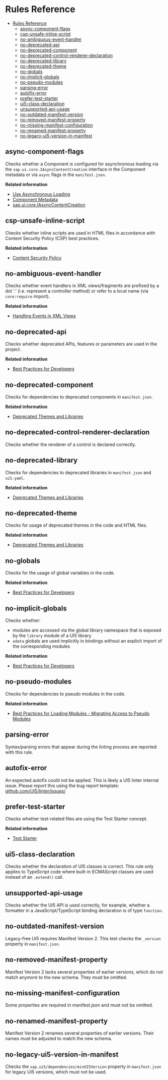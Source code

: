 # Rules Reference

- [Rules Reference](#rules-reference)
	- [async-component-flags](#async-component-flags)
	- [csp-unsafe-inline-script](#csp-unsafe-inline-script)
	- [no-ambiguous-event-handler](#no-ambiguous-event-handler)
	- [no-deprecated-api](#no-deprecated-api)
	- [no-deprecated-component](#no-deprecated-component)
	- [no-deprecated-control-renderer-declaration](#no-deprecated-control-renderer-declaration)
	- [no-deprecated-library](#no-deprecated-library)
	- [no-deprecated-theme](#no-deprecated-theme)
	- [no-globals](#no-globals)
	- [no-implicit-globals](#no-implicit-globals)
	- [no-pseudo-modules](#no-pseudo-modules)
	- [parsing-error](#parsing-error)
	- [autofix-error](#autofix-error)
	- [prefer-test-starter](#prefer-test-starter)
	- [ui5-class-declaration](#ui5-class-declaration)
	- [unsupported-api-usage](#unsupported-api-usage)
	- [no-outdated-manifest-version](#no-outdated-manifest-version)
	- [no-removed-manifest-property](#no-removed-manifest-property)
	- [no-missing-manifest-configuration](#no-missing-manifest-configuration)
	- [no-renamed-manifest-property](#no-renamed-manifest-property)
	- [no-legacy-ui5-version-in-manifest](#no-legacy-ui5-version-in-manifest)

## async-component-flags

Checks whether a Component is configured for asynchronous loading via the `sap.ui.core.IAsyncContentCreation` interface in the Component metadata or via `async` flags in the `manifest.json`.

**Related information**
- [Use Asynchronous Loading](https://ui5.sap.com/#/topic/676b636446c94eada183b1218a824717)
- [Component Metadata](https://ui5.sap.com/#/topic/0187ea5e2eff4166b0453b9dcc8fc64f)
- [sap.ui.core.IAsyncContentCreation](https://ui5.sap.com/1.136/#/api/sap.ui.core.IAsyncContentCreation)

## csp-unsafe-inline-script

Checks whether inline scripts are used in HTML files in accordance with Content Security Policy (CSP) best practices.

**Related information**
- [Content Security Policy](https://ui5.sap.com/#/topic/fe1a6dba940e479fb7c3bc753f92b28c)

## no-ambiguous-event-handler

Checks whether event handlers in XML views/fragments are prefixed by a dot '.' (i.e. represent a controller method) or refer to a local name (via `core:require` import).

**Related information**
- [Handling Events in XML Views](https://ui5.sap.com/#/topic/b0fb4de7364f4bcbb053a99aa645affe)

## no-deprecated-api

Checks whether deprecated APIs, features or parameters are used in the project.

**Related information**
- [Best Practices for Developers](https://ui5.sap.com/#/topic/28fcd55b04654977b63dacbee0552712)

## no-deprecated-component

Checks for dependencies to deprecated components in `manifest.json`.

**Related information**
- [Deprecated Themes and Libraries](https://ui5.sap.com/#/topic/a87ca843bcee469f82a9072927a7dcdb)

## no-deprecated-control-renderer-declaration

Checks whether the renderer of a control is declared correctly.

## no-deprecated-library

Checks for dependencies to deprecated libraries in `manifest.json` and `ui5.yaml`.

**Related information**
- [Deprecated Themes and Libraries](https://ui5.sap.com/#/topic/a87ca843bcee469f82a9072927a7dcdb)

## no-deprecated-theme

Checks for usage of deprecated themes in the code and HTML files.

**Related information**
- [Deprecated Themes and Libraries](https://ui5.sap.com/#/topic/a87ca843bcee469f82a9072927a7dcdb)

## no-globals

Checks for the usage of global variables in the code.

**Related information**
- [Best Practices for Developers](https://ui5.sap.com/#/topic/28fcd55b04654977b63dacbee0552712)

## no-implicit-globals

Checks whether:
- modules are accessed via the global library namespace that is exposed by the `library` module of a UI5 library
- `odata` globals are used implicitly in bindings without an explicit import of the corresponding modules

**Related information**
- [Best Practices for Developers](https://ui5.sap.com/#/topic/28fcd55b04654977b63dacbee0552712)

## no-pseudo-modules

Checks for dependencies to pseudo modules in the code.

**Related information**
- [Best Practices for Loading Modules - Migrating Access to Pseudo Modules](https://ui5.sap.com/#/topic/00737d6c1b864dc3ab72ef56611491c4)

## parsing-error

Syntax/parsing errors that appear during the linting process are reported with this rule.

## autofix-error

An expected autofix could not be applied. This is likely a UI5 linter internal issue. Please report this using the bug report template: [github.com/UI5/linter/issues/](https://github.com/UI5/linter/issues/new?template=bug-report.md)

## prefer-test-starter

Checks whether test-related files are using the Test Starter concept.

**Related information**
- [Test Starter](https://ui5.sap.com/#/topic/032be2cb2e1d4115af20862673bedcdb)

## ui5-class-declaration

Checks whether the declaration of UI5 classes is correct. This rule only applies to TypeScript code where built-in ECMAScript classes are used instead of an `.extend()` call.

## unsupported-api-usage

Checks whether the UI5 API is used correctly, for example, whether a formatter in a JavaScript/TypeScript binding declaration is of type `function`.

## no-outdated-manifest-version

Legacy-free UI5 requires Manifest Version 2. This test checks the `_version` property in `manifest.json`.

## no-removed-manifest-property

Manifest Version 2 lacks several properties of earlier versions, which do not match anymore to the new schema. They must be omitted.

## no-missing-manifest-configuration

Some properties are required in manifest.json and must not be omitted.

## no-renamed-manifest-property

Manifest Version 2 renames several properties of earlier versions. Their names must be adjusted to match the new schema.

## no-legacy-ui5-version-in-manifest

Checks the `sap.ui5/dependencies/minUI5Version` property in `manifest.json` for legacy UI5 versions, which must not be used.
